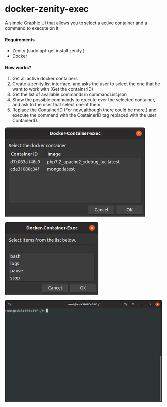 # docker-zenity-exec
A simple Graphic UI that allows you to select a active container and a command to execute on it


#### Requirements

* Zenity (sudo apt-get install zenity )
* Docker 

#### How works?

1. Get all active docker containers
2. Create a zenity list interface, and asks the user to select the one that he want to work with (Get the containerID)
3. Get the list of available commands in commandList.json
4. Show the possible commands to execute over the selected container, and ask to the user that select one of them
5. Replace the ContainerID (For now, although there could be more.) and execute the command with the ContainerID tag replaced with the user ContainerID.

![Script-Image](https://raw.githubusercontent.com/kb05/docker-zenity-exec/master/images/containerList.png)


![Script-Image](https://raw.githubusercontent.com/kb05/docker-zenity-exec/master/images/commands.png)


![Script-Image](https://raw.githubusercontent.com/kb05/docker-zenity-exec/master/images/commandExecuted.png)



